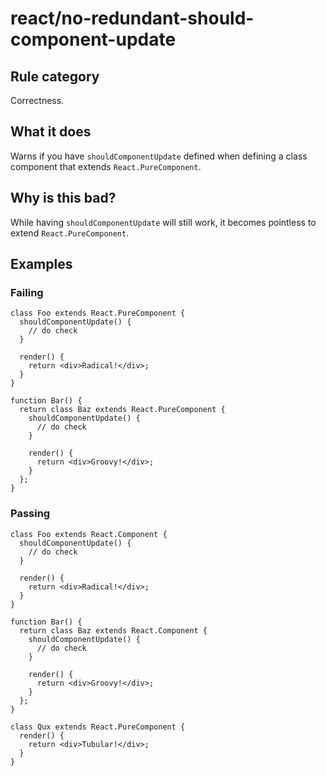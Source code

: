 # react/no-redundant-should-component-update

## Rule category

Correctness.

## What it does

Warns if you have `shouldComponentUpdate` defined when defining a class component that extends `React.PureComponent`.

## Why is this bad?

While having `shouldComponentUpdate` will still work, it becomes pointless to extend `React.PureComponent`.

## Examples

### Failing

```tsx
class Foo extends React.PureComponent {
  shouldComponentUpdate() {
    // do check
  }

  render() {
    return <div>Radical!</div>;
  }
}

function Bar() {
  return class Baz extends React.PureComponent {
    shouldComponentUpdate() {
      // do check
    }

    render() {
      return <div>Groovy!</div>;
    }
  };
}
```

### Passing

```tsx
class Foo extends React.Component {
  shouldComponentUpdate() {
    // do check
  }

  render() {
    return <div>Radical!</div>;
  }
}

function Bar() {
  return class Baz extends React.Component {
    shouldComponentUpdate() {
      // do check
    }

    render() {
      return <div>Groovy!</div>;
    }
  };
}

class Qux extends React.PureComponent {
  render() {
    return <div>Tubular!</div>;
  }
}
```
